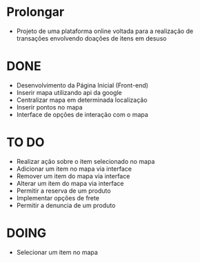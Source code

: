 # Prolongar

* Projeto de uma plataforma online voltada para a realização de transações envolvendo doações de itens em desuso 

# DONE 

* Desenvolvimento da Página Inicial (Front-end)
* Inserir mapa utilizando api da google
* Centralizar mapa em determinada localização
* Inserir pontos no mapa 
* Interface de opções de interação com o mapa

# TO DO 

* Realizar ação sobre o item selecionado no mapa
* Adicionar um item no mapa via interface
* Remover um item do mapa via interface
* Alterar um item do mapa via interface
* Permitir a reserva de um produto
* Implementar opções de frete
* Permitir a denuncia de um produto 

# DOING

* Selecionar um item no mapa